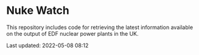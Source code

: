 # Nuke Watch

This repository includes code for retrieving the latest information available on the output of EDF nuclear power plants in the UK.

Last updated: 2022-05-08 08:12